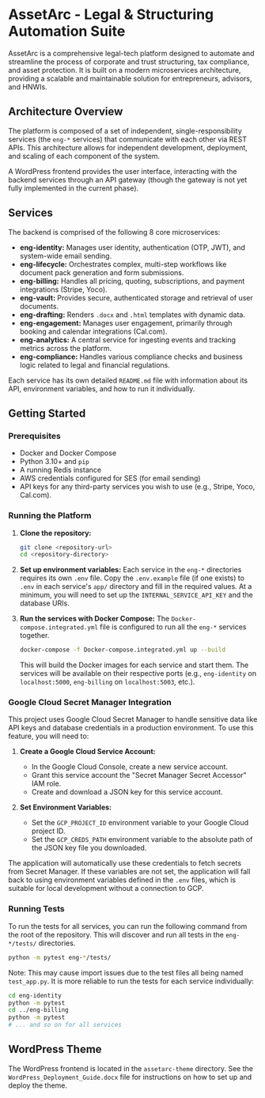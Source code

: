 # AssetArc - Legal & Structuring Automation Suite

AssetArc is a comprehensive legal-tech platform designed to automate and streamline the process of corporate and trust structuring, tax compliance, and asset protection. It is built on a modern microservices architecture, providing a scalable and maintainable solution for entrepreneurs, advisors, and HNWIs.

## Architecture Overview

The platform is composed of a set of independent, single-responsibility services (the `eng-*` services) that communicate with each other via REST APIs. This architecture allows for independent development, deployment, and scaling of each component of the system.

A WordPress frontend provides the user interface, interacting with the backend services through an API gateway (though the gateway is not yet fully implemented in the current phase).

## Services

The backend is comprised of the following 8 core microservices:

*   **eng-identity:** Manages user identity, authentication (OTP, JWT), and system-wide email sending.
*   **eng-lifecycle:** Orchestrates complex, multi-step workflows like document pack generation and form submissions.
*   **eng-billing:** Handles all pricing, quoting, subscriptions, and payment integrations (Stripe, Yoco).
*   **eng-vault:** Provides secure, authenticated storage and retrieval of user documents.
*   **eng-drafting:** Renders `.docx` and `.html` templates with dynamic data.
*   **eng-engagement:** Manages user engagement, primarily through booking and calendar integrations (Cal.com).
*   **eng-analytics:** A central service for ingesting events and tracking metrics across the platform.
*   **eng-compliance:** Handles various compliance checks and business logic related to legal and financial regulations.

Each service has its own detailed `README.md` file with information about its API, environment variables, and how to run it individually.

## Getting Started

### Prerequisites

*   Docker and Docker Compose
*   Python 3.10+ and `pip`
*   A running Redis instance
*   AWS credentials configured for SES (for email sending)
*   API keys for any third-party services you wish to use (e.g., Stripe, Yoco, Cal.com).

### Running the Platform

1.  **Clone the repository:**
    ```bash
    git clone <repository-url>
    cd <repository-directory>
    ```

2.  **Set up environment variables:**
    Each service in the `eng-*` directories requires its own `.env` file. Copy the `.env.example` file (if one exists) to `.env` in each service's `app/` directory and fill in the required values. At a minimum, you will need to set up the `INTERNAL_SERVICE_API_KEY` and the database URIs.

3.  **Run the services with Docker Compose:**
    The `Docker-compose.integrated.yml` file is configured to run all the `eng-*` services together.
    ```bash
    docker-compose -f Docker-compose.integrated.yml up --build
    ```
    This will build the Docker images for each service and start them. The services will be available on their respective ports (e.g., `eng-identity` on `localhost:5000`, `eng-billing` on `localhost:5003`, etc.).

### Google Cloud Secret Manager Integration

This project uses Google Cloud Secret Manager to handle sensitive data like API keys and database credentials in a production environment. To use this feature, you will need to:

1.  **Create a Google Cloud Service Account:**
    *   In the Google Cloud Console, create a new service account.
    *   Grant this service account the "Secret Manager Secret Accessor" IAM role.
    *   Create and download a JSON key for this service account.

2.  **Set Environment Variables:**
    *   Set the `GCP_PROJECT_ID` environment variable to your Google Cloud project ID.
    *   Set the `GCP_CREDS_PATH` environment variable to the absolute path of the JSON key file you downloaded.

The application will automatically use these credentials to fetch secrets from Secret Manager. If these variables are not set, the application will fall back to using environment variables defined in the `.env` files, which is suitable for local development without a connection to GCP.

### Running Tests

To run the tests for all services, you can run the following command from the root of the repository. This will discover and run all tests in the `eng-*/tests/` directories.

```bash
python -m pytest eng-*/tests/
```

Note: This may cause import issues due to the test files all being named `test_app.py`. It is more reliable to run the tests for each service individually:

```bash
cd eng-identity
python -m pytest
cd ../eng-billing
python -m pytest
# ... and so on for all services
```

## WordPress Theme

The WordPress frontend is located in the `assetarc-theme` directory. See the `WordPress_Deployment_Guide.docx` file for instructions on how to set up and deploy the theme.
